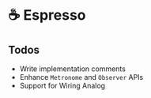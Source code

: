 # ☕️ Espresso

## Todos

- Write implementation comments
- Enhance `Metronome` and `Observer` APIs
- Support for Wiring Analog
